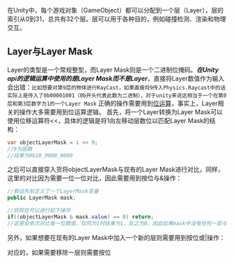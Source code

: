 在Unity中，每个游戏对象（GameObject）都可以分配到一个层（Layer），层的索引从0到31，总共有32个层。层可以用于各种目的，例如碰撞检测、渲染和物理交互。

## Layer与Layer Mask
Layer的类型是一个常规整型，而Layer Mask则是一个二进制位掩码。***在Unity api的逻辑运算中使用的是Layer Mask而不是Layer***，直接将Layer数值作为输入会出错：`比如想要对第9层的物体进行RayCast，如果直接将9传入Physics.Raycast中的话实际上是传入了0b00001001（0b开头代表此数为二进制），对于unity来说这相当于一个在第0层和第3层数字为1的一个Layer Mask`
正确的操作需要用到[位运算](特殊语法与语法糖#位运算符)，事实上，Layer相关的操作大多需要用到位运算逻辑。
首先，将一个Layer转换为Layer Mask可以使用位移运算符<<，具体的逻辑是将1向左移动层数位以匹配Layer Mask的结构：
```cs
var objectLayerMask = 1 << 9;
//9为层数
//结果为0b10_0000_0000
```
之后可以直接穿入货将objectLayerMask与现有的Layer Mask进行对比，同样，这里的对比因为需要一位一位对比，因此需要用到按位与&操作：
```cs
//假设先前定义了一个LayerMask变量
public LayerMask mask;

//则现在可以进行如下操作
if((objectLayerMask & mask.value) == 0) return;
//这里会依次对比每一位数值，仅同为1时结果为1，反之为0，因此如果mask中没有任何一层与目标layer一致的话结果就会是0
```

另外，如果想要在现有的Layer Mask中加入一个新的层则需要用到按位或|操作：

对应的，如果需要移除一层则需要按位
